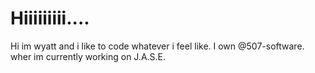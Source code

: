 <h1>Hiiiiiiiii....</h1>
<p>Hi im wyatt and i like to code whatever i feel like. I own @507-software. wher im currently working on J.A.S.E.</p>
